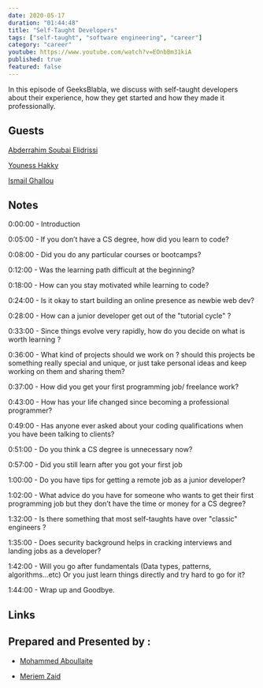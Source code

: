 ```yaml
---
date: 2020-05-17
duration: "01:44:48"
title: "Self-Taught Developers"
tags: ["self-taught", "software engineering", "career"]
category: "career"
youtube: https://www.youtube.com/watch?v=EOnbBm31kiA
published: true
featured: false
---
```


In this episode of GeeksBlabla, we discuss with self-taught developers about their experience, how they get started and how they made it professionally.

## Guests

[Abderrahim Soubai Elidrissi](https://twitter.com/soub4i)

[Youness Hakky](https://www.facebook.com/younes.hakky)

[Ismail Ghallou](https://twitter.com/smakosh)

## Notes

0:00:00 - Introduction

0:05:00 - If you don’t have a CS degree, how did you learn to code?

0:08:00 - Did you do any particular courses or bootcamps?

0:12:00 - Was the learning path difficult at the beginning?

0:18:00 - How can you stay motivated while learning to code?

0:24:00 - Is it okay to start building an online presence as newbie web dev?

0:28:00 - How can a junior developer get out of the "tutorial cycle" ?

0:33:00 - Since things evolve very rapidly, how do you decide on what is worth learning ?

0:36:00 - What kind of projects should we work on ? should this projects be something really special and unique, or just take personal ideas and keep working on them and sharing them?

0:37:00 - How did you get your first programming job/ freelance work?

0:43:00 - How has your life changed since becoming a professional programmer?

0:49:00 - Has anyone ever asked about your coding qualifications when you have been talking to clients?

0:51:00 - Do you think a CS degree is unnecessary now?

0:57:00 - Did you still learn after you got your first job

1:00:00 - Do you have tips for getting a remote job as a junior developer?

1:02:00 - What advice do you have for someone who wants to get their first programming job but they don’t have the time or money for a CS degree?

1:32:00 - Is there something that most self-taughts have over "classic" engineers ?

1:35:00 - Does security background helps in cracking interviews and landing jobs as a developer?

1:42:00 - Will you go after fundamentals (Data types, patterns, algorithms...etc) Or you just learn things directly and try hard to go for it?

1:44:00 - Wrap up and Goodbye.

## Links

## Prepared and Presented by :

- [Mohammed Aboullaite](https://twitter.com/laytoun)

- [Meriem Zaid](https://twitter.com/_iMeriem)

